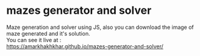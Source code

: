 # mazes generator and solver
Maze generation and solver using JS, also you can download the image of maze generated and it's solution.<br>
You can see it live at : <br>
https://amarkhakhkhar.github.io/mazes-generator-and-solver/
